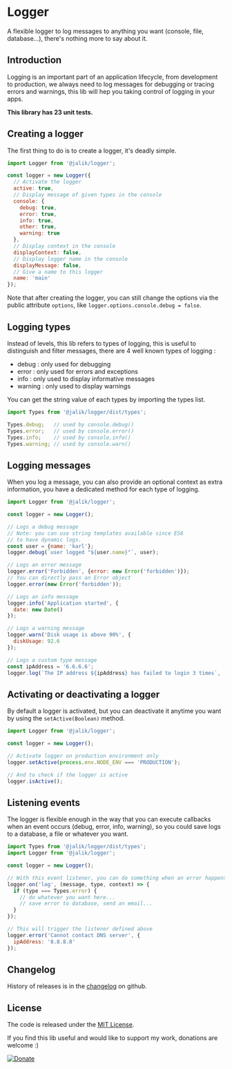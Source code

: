 # Logger

A flexible logger to log messages to anything you want (console, file, database...), there's nothing more to say about it.

## Introduction

Logging is an important part of an application lifecycle, from development to production, we always need to log messages for debugging or tracing errors and warnings, this lib will hep you taking control of logging in your apps.

**This library has 23 unit tests.**

## Creating a logger

The first thing to do is to create a logger, it's deadly simple.

```js
import Logger from '@jalik/logger';

const logger = new Logger({
  // Activate the logger
  active: true,
  // Display message of given types in the console
  console: {
    debug: true,
    error: true,
    info: true,
    other: true,
    warning: true
  },
  // Display context in the console
  displayContext: false,
  // Display logger name in the console
  displayMessage: false,
  // Give a name to this logger
  name: 'main'
});
```

Note that after creating the logger, you can still change the options via the public attribute 
`options`, like `logger.options.console.debug = false`.

## Logging types

Instead of levels, this lib refers to types of logging, this is useful to distinguish and filter 
messages, there are 4 well known types of logging :
- debug : only used for debugging
- error : only used for errors and exceptions
- info : only used to display informative messages
- warning : only used to display warnings

You can get the string value of each types by importing the types list.

```js
import Types from '@jalik/logger/dist/types';

Types.debug;   // used by console.debug()
Types.error;   // used by console.error()
Types.info;    // used by console.info()
Types.warning; // used by console.warn()
```

## Logging messages

When you log a message, you can also provide an optional context as extra information, you have a dedicated method for each type of logging.

```js
import Logger from '@jalik/logger';

const logger = new Logger();

// Logs a debug message
// Note: you can use string templates available since ES6
// to have dynamic logs.
const user = {name: 'karl'};
logger.debug(`user logged "${user.name}"`, user);

// Logs an error message
logger.error('Forbidden', {error: new Error('forbidden')});
// You can directly pass an Error object
logger.error(new Error('forbidden'));

// Logs an info message
logger.info('Application started', {
  date: new Date()
});

// Logs a warning message
logger.warn('Disk usage is above 90%', {
  diskUsage: 92.6
});

// Logs a custom type message
const ipAddress = '6.6.6.6';
logger.log(`The IP address ${ipAddress} has failed to login 3 times`, 'suspicious', {ipAddress});
```

## Activating or deactivating a logger

By default a logger is activated, but you can deactivate it anytime you want by using the `setActive(Boolean)` method.

```js
import Logger from '@jalik/logger';

const logger = new Logger();

// Activate logger on production environment only
logger.setActive(process.env.NODE_ENV === 'PRODUCTION');

// And to check if the logger is active
logger.isActive();
```

## Listening events

The logger is flexible enough in the way that you can execute callbacks when an event occurs (debug, error, info, warning), so you could save logs to a database, a file or whatever you want.

```js
import Types from '@jalik/logger/dist/types';
import Logger from '@jalik/logger';

const logger = new Logger();

// With this event listener, you can do something when an error happens
logger.on('log', (message, type, context) => {
  if (type === Types.error) {
    // do whatever you want here...
    // save error to database, send an email...
  }
});

// This will trigger the listener defined above
logger.error('Cannot contact DNS server', {
  ipAddress: '8.8.8.8'
});
```

## Changelog

History of releases is in the [changelog](./CHANGELOG.md) on github.

## License

The code is released under the [MIT License](http://www.opensource.org/licenses/MIT).

If you find this lib useful and would like to support my work, donations are welcome :)

[![Donate](https://img.shields.io/badge/Donate-PayPal-green.svg)](https://www.paypal.com/cgi-bin/webscr?cmd=_s-xclick&hosted_button_id=VMSEE22DQGQYE)
